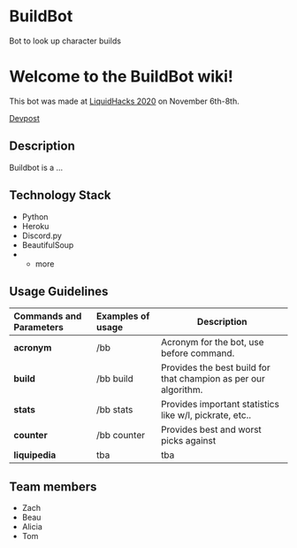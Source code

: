 # BuildBot
Bot to look up character builds



# Welcome to the BuildBot wiki!
This bot was made at [LiquidHacks 2020](https://twitter.com/TeamLiquid/status/1324881547305082880?s=20) on November 6th-8th. 

[Devpost](https://devpost.com/software/build-bot?ref_content=user-portfolio&ref_feature=in_progress)

## Description

Buildbot is a ...

## Technology Stack
- Python
- Heroku
- Discord.py
- BeautifulSoup
- + more

## Usage Guidelines

| Commands and Parameters | Examples of usage | Description |
| :--- | :--- | --- |
| **acronym** | /bb | Acronym for the bot, use before command. |
| **build** | /bb build <championName> | Provides the best build for that champion as per our algorithm. |
| **stats** | /bb stats <championName> | Provides important statistics like w/l, pickrate, etc.. |
| **counter** | /bb counter <championName> | Provides best and worst picks against <championName> |
| **liquipedia** | tba | tba |



## Team members

- Zach
- Beau
- Alicia
- Tom
